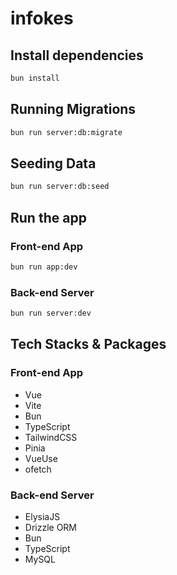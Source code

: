 # infokes

## Install dependencies

```bash
bun install
```

## Running Migrations

```bash
bun run server:db:migrate
```

## Seeding Data

```bash
bun run server:db:seed
```

## Run the app

### Front-end App

```bash
bun run app:dev
```

### Back-end Server

```bash
bun run server:dev
```

## Tech Stacks & Packages

### Front-end App

- Vue
- Vite
- Bun
- TypeScript
- TailwindCSS
- Pinia
- VueUse
- ofetch

### Back-end Server

- ElysiaJS
- Drizzle ORM
- Bun
- TypeScript
- MySQL